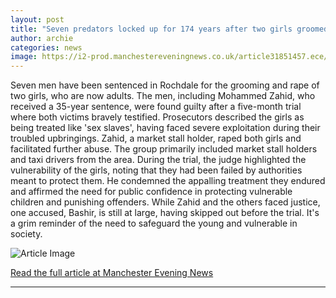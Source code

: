 ```yaml
---
layout: post
title: "Seven predators locked up for 174 years after two girls groomed and raped in Rochdale"
author: archie
categories: news
image: https://i2-prod.manchestereveningnews.co.uk/article31851457.ece/ALTERNATES/s1200/1_Rochd22jpgMain.jpg
---
```

Seven men have been sentenced in Rochdale for the grooming and rape of two girls, who are now adults. The men, including Mohammed Zahid, who received a 35-year sentence, were found guilty after a five-month trial where both victims bravely testified. Prosecutors described the girls as being treated like 'sex slaves', having faced severe exploitation during their troubled upbringings. Zahid, a market stall holder, raped both girls and facilitated further abuse. The group primarily included market stall holders and taxi drivers from the area. 
During the trial, the judge highlighted the vulnerability of the girls, noting that they had been failed by authorities meant to protect them. He condemned the appalling treatment they endured and affirmed the need for public confidence in protecting vulnerable children and punishing offenders. While Zahid and the others faced justice, one accused, Bashir, is still at large, having skipped out before the trial. It's a grim reminder of the need to safeguard the young and vulnerable in society.

![Article Image](https://i2-prod.manchestereveningnews.co.uk/article31851457.ece/ALTERNATES/s1200/1_Rochd22jpgMain.jpg)

[Read the full article at Manchester Evening News](https://www.manchestereveningnews.co.uk/news/greater-manchester-news/seven-predators-locked-up-174-32588817)

---
